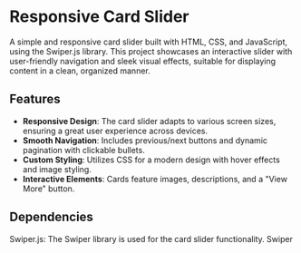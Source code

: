 # Responsive Card Slider

A simple and responsive card slider built with HTML, CSS, and JavaScript, using the Swiper.js library. This project showcases an interactive slider with user-friendly navigation and sleek visual effects, suitable for displaying content in a clean, organized manner.

## Features
- **Responsive Design**: The card slider adapts to various screen sizes, ensuring a great user experience across devices.
- **Smooth Navigation**: Includes previous/next buttons and dynamic pagination with clickable bullets.
- **Custom Styling**: Utilizes CSS for a modern design with hover effects and image styling.
- **Interactive Elements**: Cards feature images, descriptions, and a "View More" button.

## Dependencies
Swiper.js: The Swiper library is used for the card slider functionality.
Swiper
